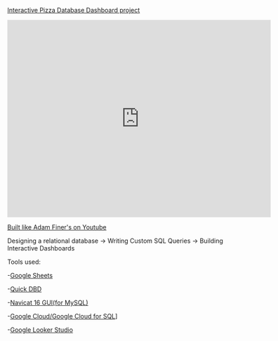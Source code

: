 [Interactive Pizza Database Dashboard project](https://lookerstudio.google.com/s/t-pqjqEgIKg)


<iframe width="600" height="450" src="https://lookerstudio.google.com/embed/reporting/c8123637-eb91-4710-b048-c8f8ede0fed1/page/ReZdD" frameborder="0" style="border:0" allowfullscreen></iframe>

[Built like Adam Finer's on Youtube](https://youtu.be/0rB_memC-dA?si=ytgUTIclOAXuPmqJ)


Designing a relational database -> 
Writing Custom SQL Queries -> 
Building Interactive Dashboards



Tools used:


-[Google Sheets](https://www.google.com/sheets/about/)

-[Quick DBD](https://www.quickdatabasediagrams.com/)

-[Navicat 16 GUI(for MySQL)](https://navicat.com/en/)

-[Google Cloud/Google Cloud for SQL](https://cloud.google.com/sql)]

-[Google Looker Studio](https://lookerstudio.google.com/overview)


